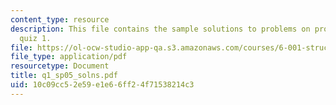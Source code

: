```yaml
---
content_type: resource
description: This file contains the sample solutions to problems on procedures, for
  quiz 1.
file: https://ol-ocw-studio-app-qa.s3.amazonaws.com/courses/6-001-structure-and-interpretation-of-computer-programs-spring-2005/10c09cc52e59e1e66ff24f71538214c3_q1_sp05_solns.pdf
file_type: application/pdf
resourcetype: Document
title: q1_sp05_solns.pdf
uid: 10c09cc5-2e59-e1e6-6ff2-4f71538214c3
---
```

